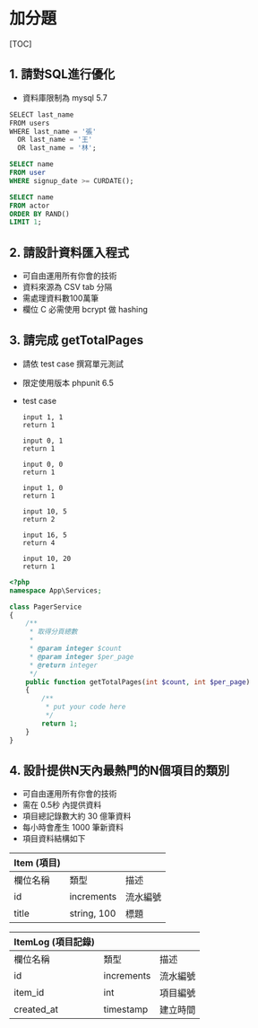 # 加分題

[TOC]

## 1. 請對SQL進行優化


* 資料庫限制為 mysql 5.7

```sql
SELECT last_name
FROM users
WHERE last_name = '張'
  OR last_name = '王'
  OR last_name = '林';
```

```sql
SELECT name
FROM user
WHERE signup_date >= CURDATE();
```

```sql
SELECT name
FROM actor
ORDER BY RAND()
LIMIT 1;
```



## 2. 請設計資料匯入程式


* 可自由運用所有你會的技術
* 資料來源為 CSV tab 分隔
* 需處理資料數100萬筆
* 欄位 C 必需使用 bcrypt 做 hashing

## 3. 請完成 getTotalPages

* 請依 test case 撰寫單元測試

* 限定使用版本 phpunit 6.5

* test case

  ```
  input 1, 1
  return 1
  ```

  ```
  input 0, 1
  return 1
  ```

  ```
  input 0, 0
  return 1
  ```

  ```
  input 1, 0
  return 1
  ```

  ```
  input 10, 5
  return 2
  ```

  ```
  input 16, 5
  return 4
  ```

  ```
  input 10, 20
  return 1
  ```

  

```php
<?php
namespace App\Services;

class PagerService
{
    /**
     * 取得分頁總數
     *
     * @param integer $count
     * @param integer $per_page
     * @return integer
     */
    public function getTotalPages(int $count, int $per_page)
    {
        /**
         * put your code here
         */
        return 1;
    }
}

```



## 4. 設計提供N天內最熱門的N個項目的類別
* 可自由運用所有你會的技術
* 需在 0.5秒 內提供資料
* 項目總記錄數大約 30 億筆資料
* 每小時會產生 1000 筆新資料
* 項目資料結構如下

| Item (項目) |             |          |
| ----------- | ----------- | -------- |
| 欄位名稱    | 類型        | 描述     |
| id          | increments  | 流水編號 |
| title       | string, 100 | 標題     |

| ItemLog (項目記錄) |             |          |
| ----------- | ----------- | -------- |
| 欄位名稱    | 類型        | 描述     |
| id          | increments  | 流水編號 |
| item_id       | int | 項目編號    |
| created_at     | timestamp        | 建立時間     |



